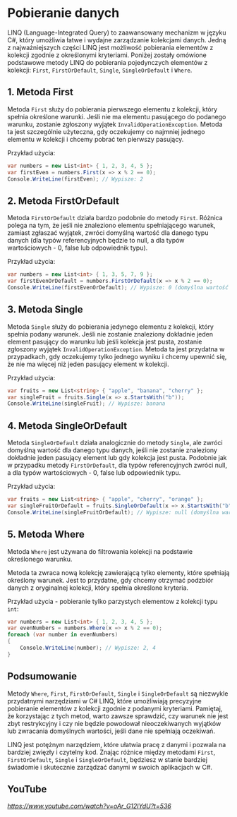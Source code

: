 # Pobieranie danych

LINQ (Language-Integrated Query) to zaawansowany mechanizm w języku C#, który umożliwia łatwe i wydajne zarządzanie kolekcjami danych. Jedną z najważniejszych części LINQ jest możliwość pobierania elementów z kolekcji zgodnie z określonymi kryteriami. Poniżej zostały omówione podstawowe metody LINQ do pobierania pojedynczych elementów z kolekcji: `First`, `FirstOrDefault`, `Single`, `SingleOrDefault` i `Where`.

## 1. Metoda First

Metoda `First` służy do pobierania pierwszego elementu z kolekcji, który spełnia określone warunki. Jeśli nie ma elementu pasującego do podanego warunku, zostanie zgłoszony wyjątek `InvalidOperationException`. Metoda ta jest szczególnie użyteczna, gdy oczekujemy co najmniej jednego elementu w kolekcji i chcemy pobrać ten pierwszy pasujący.

Przykład użycia:

```csharp
var numbers = new List<int> { 1, 2, 3, 4, 5 };
var firstEven = numbers.First(x => x % 2 == 0);
Console.WriteLine(firstEven); // Wypisze: 2
```

## 2. Metoda FirstOrDefault

Metoda `FirstOrDefault` działa bardzo podobnie do metody `First`. Różnica polega na tym, że jeśli nie znaleziono elementu spełniającego warunek, zamiast zgłaszać wyjątek, zwróci domyślną wartość dla danego typu danych (dla typów referencyjnych będzie to null, a dla typów wartościowych - 0, false lub odpowiednik typu).

Przykład użycia:

```csharp
var numbers = new List<int> { 1, 3, 5, 7, 9 };
var firstEvenOrDefault = numbers.FirstOrDefault(x => x % 2 == 0);
Console.WriteLine(firstEvenOrDefault); // Wypisze: 0 (domyślna wartość dla typu int)
```

## 3. Metoda Single

Metoda `Single` służy do pobierania jedynego elementu z kolekcji, który spełnia podany warunek. Jeśli nie zostanie znaleziony dokładnie jeden element pasujący do warunku lub jeśli kolekcja jest pusta, zostanie zgłoszony wyjątek `InvalidOperationException`. Metoda ta jest przydatna w przypadkach, gdy oczekujemy tylko jednego wyniku i chcemy upewnić się, że nie ma więcej niż jeden pasujący element w kolekcji.

Przykład użycia:

```csharp
var fruits = new List<string> { "apple", "banana", "cherry" };
var singleFruit = fruits.Single(x => x.StartsWith("b"));
Console.WriteLine(singleFruit); // Wypisze: banana
```

## 4. Metoda SingleOrDefault

Metoda `SingleOrDefault` działa analogicznie do metody `Single`, ale zwróci domyślną wartość dla danego typu danych, jeśli nie zostanie znaleziony dokładnie jeden pasujący element lub gdy kolekcja jest pusta. Podobnie jak w przypadku metody `FirstOrDefault`, dla typów referencyjnych zwróci null, a dla typów wartościowych - 0, false lub odpowiednik typu.

Przykład użycia:

```csharp
var fruits = new List<string> { "apple", "cherry", "orange" };
var singleFruitOrDefault = fruits.SingleOrDefault(x => x.StartsWith("b"));
Console.WriteLine(singleFruitOrDefault); // Wypisze: null (domyślna wartość dla typu string)
```
## 5. Metoda Where

Metoda `Where` jest używana do filtrowania kolekcji na podstawie określonego warunku. 

Metoda ta zwraca nową kolekcję zawierającą tylko elementy, które spełniają określony warunek. Jest to przydatne, gdy chcemy otrzymać podzbiór danych z oryginalnej kolekcji, który spełnia określone kryteria.

Przykład użycia - pobieranie tylko parzystych elementow z kolekcji typu `int`:

```csharp
var numbers = new List<int> { 1, 2, 3, 4, 5 };
var evenNumbers = numbers.Where(x => x % 2 == 0);
foreach (var number in evenNumbers)
{
    Console.WriteLine(number); // Wypisze: 2, 4
}
```

## Podsumowanie

Metody `Where`, `First`, `FirstOrDefault`, `Single` i `SingleOrDefault` są niezwykle przydatnymi narzędziami w C# LINQ, które umożliwiają precyzyjne pobieranie elementów z kolekcji zgodnie z podanymi kryteriami. Pamiętaj, że korzystając z tych metod, warto zawsze sprawdzić, czy warunek nie jest zbyt restrykcyjny i czy nie będzie powodował nieoczekiwanych wyjątków lub zwracania domyślnych wartości, jeśli dane nie spełniają oczekiwań.

LINQ jest potężnym narzędziem, które ułatwia pracę z danymi i pozwala na bardziej zwięzły i czytelny kod. Znając różnice między metodami `First`, `FirstOrDefault`, `Single` i `SingleOrDefault`, będziesz w stanie bardziej świadomie i skutecznie zarządzać danymi w swoich aplikacjach w C#.
 ## YouTube

*https://www.youtube.com/watch?v=oAr_G12lYdU?t=536*